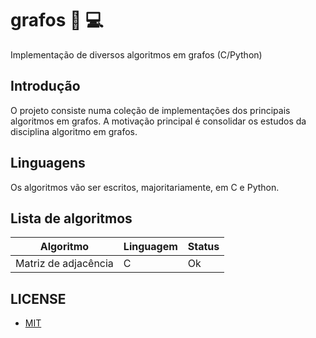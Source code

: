 # grafos :book: :computer:

Implementação de diversos algoritmos em grafos (C/Python)

## Introdução

O projeto consiste numa coleção de implementações dos principais algoritmos em grafos. A motivação principal é consolidar os estudos da disciplina algoritmo em grafos.

## Linguagens

Os algoritmos vão ser escritos, majoritariamente, em C e Python.

## Lista de algoritmos

| Algoritmo            | Linguagem | Status |
| -------------------- | --------- | ------ |
| Matriz de adjacência | C         | Ok     |

## LICENSE

- [MIT](https://mit-license.org/)
